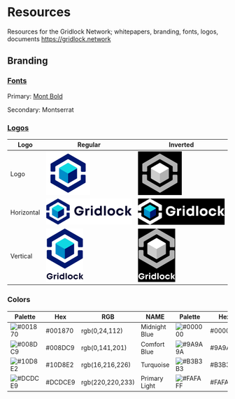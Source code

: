 # Resources
Resources for the Gridlock Network; whitepapers, branding, fonts, logos, documents https://gridlock.network

## Branding

### [Fonts](/fonts/Fonts.pdf)
Primary: [Mont Bold](/fonts)

Secondary: Montserrat

### [Logos](/logos/png)
|Logo|Regular|Inverted|
|---|---|---|
|Logo| <img src="./logos/png/BG Logo.png" width="100"/> | <img src="./logos/png/BG Inverted Logo.png" width="100"/> |
|Horizontal| <img src="./logos/png/BG Logo HText.png" width="275"/> | <img src="./logos/png/BG Inverted Logo HText.png" width="275"/> |
|Vertical| <img src="./logos/png/BG Logo VText.png" width="85"/> | <img src="./logos/png/BG Inverted Logo VText.png" width="85"/> |



### Colors

| Palette | Hex     | RGB     | NAME        | Palette            | Hex                | RGB     | NAME                   |
|---------|---------|---------|-------------|--------------------|--------------------|---------|------------------------|
| ![#001870](https://placehold.it/15/001870/000000?text=+)            | #001870  |     rgb(0,24,112)     | Midnight Blue         | ![#000000](https://placehold.it/15/000000/000000?text=+) | #000000 |     rgb(0,0,0)| Black  |
| ![#008DC9](https://placehold.it/15/008DC9/000000?text=+)           | #008DC9    |     rgb(0,141,201)        | Comfort Blue        | ![#9A9A9A](https://placehold.it/15/9A9A9A/000000?text=+) | #9A9A9A |     rgb(154,154,154)| Dark Grey    |
| ![#10D8E2](https://placehold.it/15/10D8E2/000000?text=+)            | #10D8E2    |     rgb(16,216,226)        | Turquoise      | ![#B3B3B3](https://placehold.it/15/B3B3B3/000000?text=+) | #B3B3B3 |     rgb(179,179,179)| Grey       |
| ![#DCDCE9](https://placehold.it/15/DCDCE9/000000?text=+) | #DCDCE9 |     rgb(220,220,233)| Primary Light| ![#FAFAFF](https://placehold.it/15/FAFAFF/000000?text=+)            | #FAFAFF            |     rgb(250,250,255)| Ghost White  |
